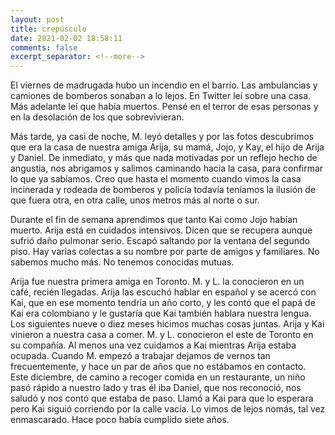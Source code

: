 ```yaml
---
layout: post
title: crepúsculo
date: 2021-02-02 18:58:11
comments: false
excerpt_separator: <!--more-->
---
```

El viernes de madrugada hubo un incendio en el barrio. Las ambulancias y camiones de bomberos sonaban a lo lejos. En Twitter leí sobre una casa. Más adelante leí que había muertos. Pensé en el terror de esas personas y en la desolación de los que sobrevivieran.

Más tarde, ya casi de noche, M. leyó detalles y por las fotos descubrimos que era la casa de nuestra amiga Arija, su mamá, Jojo, y Kay, el hijo de Arija y Daniel. De inmediato, y más que nada motivadas por un reflejo hecho de angustia, nos abrigamos y salimos caminando hacia la casa, para confirmar lo que ya sabíamos. Creo que hasta el momento cuando vimos la casa incinerada y rodeada de bomberos y policía todavía teníamos la ilusión de que fuera otra, en otra calle, unos metros más al norte o sur. 

Durante el fin de semana aprendimos que tanto Kai como Jojo habían muerto. Arija está en cuidados intensivos. Dicen que se recupera aunque sufrió daño pulmonar serio. Escapó saltando por la ventana del segundo piso. Hay varias colectas a su nombre por parte de amigos y familiares. No sabemos mucho más. No tenemos conocidas mutuas.  

Arija fue nuestra primera amiga en Toronto. M. y L. la conocieron en un café, recién llegadas. Arija las escuchó hablar en español y se acercó con Kai, que en ese momento tendría un año corto, y les contó que el papá de Kai era colombiano y le gustaría que Kai también hablara nuestra lengua. Los siguientes nueve o diez meses hicimos muchas cosas juntas. Arija y Kai vinieron a nuestra casa a comer. M. y L. conocieron el este de Toronto en su compañía. Al menos una vez cuidamos a Kai mientras Arija estaba ocupada. Cuando M. empezó a trabajar dejamos de vernos tan frecuentemente, y hace un par de años que no estábamos en contacto. Este diciembre, de camino a recoger comida en un restaurante, un niño pasó rápido a nuestro lado y tras él iba Daniel, que nos reconoció, nos saludó y nos contó que estaba de paso. Llamó a Kai para que lo esperara pero Kai siguió corriendo por la calle vacía. Lo vimos de lejos nomás, tal vez enmascarado. Hace poco había cumplido siete años. 
